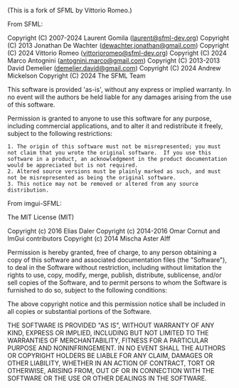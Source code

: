 (This is a fork of SFML by Vittorio Romeo.)

From SFML:

  Copyright (C) 2007-2024 Laurent Gomila (laurent@sfml-dev.org)
  Copyright (C) 2013 Jonathan De Wachter (dewachter.jonathan@gmail.com)
  Copyright (C) 2024 Vittorio Romeo (vittorioromeo@sfml-dev.org)
  Copyright (C) 2024 Marco Antognini (antognini.marco@gmail.com)
  Copyright (C) 2013-2013 David Demelier (demelier.david@gmail.com)
  Copyright (C) 2024 Andrew Mickelson
  Copyright (C) 2024 The SFML Team

  This software is provided 'as-is', without any express or implied warranty. In no event will the authors be held liable for any damages arising from the use of this software.

  Permission is granted to anyone to use this software for any purpose, including commercial applications, and to alter it and redistribute it freely, subject to the following restrictions:

    1. The origin of this software must not be misrepresented; you must not claim that you wrote the original software.  If you use this software in a product, an acknowledgment in the product documentation would be appreciated but is not required.
    2. Altered source versions must be plainly marked as such, and must not be misrepresented as being the original software.
    3. This notice may not be removed or altered from any source distribution.

From imgui-SFML:

  The MIT License (MIT)

  Copyright (c) 2016 Elias Daler
  Copyright (c) 2014-2016 Omar Cornut and ImGui contributors
  Copyright (c) 2014 Mischa Aster Alff

  Permission is hereby granted, free of charge, to any person obtaining a copy
  of this software and associated documentation files (the "Software"), to deal
  in the Software without restriction, including without limitation the rights
  to use, copy, modify, merge, publish, distribute, sublicense, and/or sell
  copies of the Software, and to permit persons to whom the Software is
  furnished to do so, subject to the following conditions:

  The above copyright notice and this permission notice shall be included in all
  copies or substantial portions of the Software.

  THE SOFTWARE IS PROVIDED "AS IS", WITHOUT WARRANTY OF ANY KIND, EXPRESS OR
  IMPLIED, INCLUDING BUT NOT LIMITED TO THE WARRANTIES OF MERCHANTABILITY,
  FITNESS FOR A PARTICULAR PURPOSE AND NONINFRINGEMENT. IN NO EVENT SHALL THE
  AUTHORS OR COPYRIGHT HOLDERS BE LIABLE FOR ANY CLAIM, DAMAGES OR OTHER
  LIABILITY, WHETHER IN AN ACTION OF CONTRACT, TORT OR OTHERWISE, ARISING FROM,
  OUT OF OR IN CONNECTION WITH THE SOFTWARE OR THE USE OR OTHER DEALINGS IN THE
  SOFTWARE.
